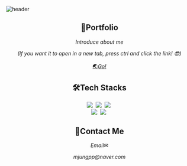 ![header](https://capsule-render.vercel.app/api?type=waving&color=3a94cf&&animation=fadeIn&fontColor=FFFFFF&height=200&section=header&text=Minjung%20Park&fontSize=90)
<br/>
<h2 align="center">📌Portfolio</h2>
<p align="center"><em>Introduce about me</em><br/>
<p align="center"><em>(If you want it to open in a new tab, press ctrl and click the link! 😎)</em><br/>
 <br/>
 <a href="https://mjungppportfolio.netlify.app/">🌏<em>Go!</em></a><br/>
</p>
<h2 align="center">🛠Tech Stacks</h2>
<p align="center">
  <img src="http://img.shields.io/badge/-HTML5-E34F26?style=for-the-badge&logo=HTML5&logoColor=white"/></a>&nbsp
  <img src="http://img.shields.io/badge/-CSS3-1572B6?style=for-the-badge&logo=CSS3&logoColor=white"/></a>&nbsp
  <img src="https://img.shields.io/badge/-Javascript-F7DF1E?style=for-the-badge&logo=Javascript&logoColor=white"/></a>&nbsp<br>
<!--   <img src="https://img.shields.io/badge/Angular-DD0031?style=for-the-badge&logo=Angular&logoColor=white"/></a>&nbsp -->
  <img src="https://img.shields.io/badge/React-61DAFB?style=for-the-badge&logo=React&logoColor=white"/></a>&nbsp
  <img src="https://img.shields.io/badge/TypeScript-3178C6?style=for-the-badge&logo=TypeScript&logoColor=white"/>&nbsp</a>
<!--   <img src="http://img.shields.io/badge/-Node.js-339933?style=for-the-badge&logo=Node.js&logoColor=white"/></a>&nbsp<br/> -->
 </p>

<h2 align="center">🙌Contact Me</h2>
<p align="center"><em>Email</em>✉<br/>
<p align="center"><em>mjungpp@naver.com</em>
 <br/>
